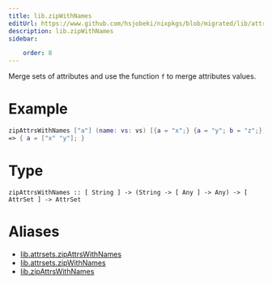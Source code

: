 ```yaml
---
title: lib.zipWithNames
editUrl: https://www.github.com/hsjobeki/nixpkgs/blob/migrated/lib/attrsets.nix#L879C5
description: lib.zipWithNames
sidebar:

    order: 8
---
```


Merge sets of attributes and use the function `f` to merge attributes
values.

# Example

```nix
zipAttrsWithNames ["a"] (name: vs: vs) [{a = "x";} {a = "y"; b = "z";}]
=> { a = ["x" "y"]; }
```

# Type

```
zipAttrsWithNames :: [ String ] -> (String -> [ Any ] -> Any) -> [ AttrSet ] -> AttrSet
```


# Aliases

- [lib.attrsets.zipAttrsWithNames](/nix-doc-comments/reference/lib/attrsets/lib-attrsets-zipattrswithnames)
- [lib.attrsets.zipWithNames](/nix-doc-comments/reference/lib/attrsets/lib-attrsets-zipwithnames)
- [lib.zipAttrsWithNames](/nix-doc-comments/reference/lib/lib-zipattrswithnames)



